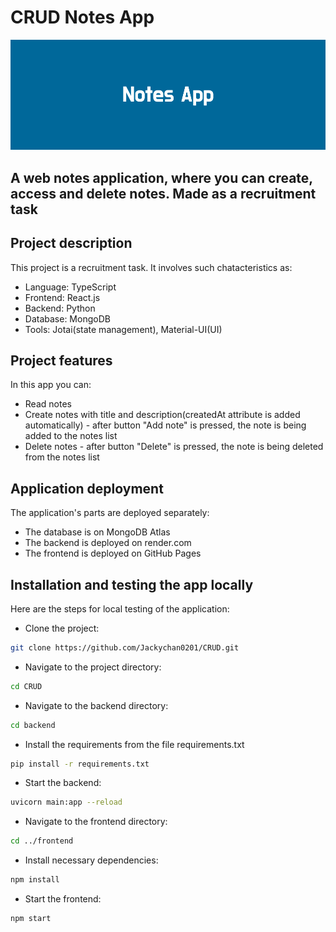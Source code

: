 # CRUD Notes App
![NotesAppLogo](/Docs/NotesApp.png)

## A web notes application, where you can create, access and delete notes. Made as a recruitment task

## Project description
This project is a recruitment task. It involves such chatacteristics as:
* Language:  TypeScript
* Frontend: React.js
* Backend: Python
* Database:  MongoDB
* Tools:  Jotai(state management),  Material-UI(UI)

## Project features
In this app you can:
* Read notes
* Create notes with title and description(createdAt attribute is added automatically) - after button "Add note" is pressed, the note is being added to the notes list
* Delete notes - after button "Delete" is pressed, the note is being deleted from the notes list

## Application deployment
The application's parts are deployed separately: 
- The database is on MongoDB Atlas 
- The backend is deployed on render.com 
- The frontend is deployed on GitHub Pages

## Installation and testing the app locally
Here are the steps for local testing of the application:
- Clone the project:
```bash
git clone https://github.com/Jackychan0201/CRUD.git
```
- Navigate to the project directory:
```bash
cd CRUD
```
- Navigate to the backend directory:
```bash
cd backend
```
- Install the requirements from the file requirements.txt
```bash
pip install -r requirements.txt
```
- Start the backend:
```bash
uvicorn main:app --reload
```
- Navigate to the frontend directory:
```bash
cd ../frontend
```
- Install necessary dependencies:
```bash
npm install
```
- Start the frontend:
```bash
npm start
```